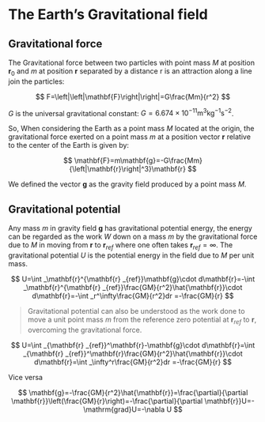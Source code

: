 # The Earth’s Gravitational field

## Gravitational force

The Gravitational force between two particles with point mass $M$ at position $\mathbf{r}_0$ and $m$ at position $\mathbf{r}$ separated by a distance r is an attraction along a line join the particles:

$$
F=\left|\left|\mathbf{F}\right|\right|=G\frac{Mm}{r^2}
$$

$G$ is the universal gravitational constant: $G=6.674\times10^{-11}\mathrm{m}^3\mathrm{kg}^{-1}\mathrm{s}^{-2}$.

So, When considering the Earth as a point mass $M$ located at the origin, the gravitational force exerted on a point mass $m$ at a position vector $\mathbf{r}$ relative to the center of the Earth is given by:

$$
\mathbf{F}=m\mathbf{g}=-G\frac{Mm}{\left|\mathbf{r}\right|^3}\mathbf{r}
$$

We defined the vector $\mathbf{g}$ as the gravity field produced by a point mass $M$.

## Gravitational potential

Any mass $m$ in gravity field $\mathbf{g}$ has gravitational potential energy, the energy can be regarded as the work $W$ down on a mass $m$ by the gravitational force due to $M$ in moving from $\mathbf{r}$ to $\mathbf{r} _{ref}$ where one often takes $\mathbf{r} _{ref}=\infty$. The gravitational potential $U$ is the potential energy in the field due to $M$ per unit mass.

$$
U=\int _\mathbf{r}^{\mathbf{r} _{ref}}\mathbf{g}\cdot d\mathbf{r}=-\int _\mathbf{r}^{\mathbf{r} _{ref}}\frac{GM}{r^2}\hat{\mathbf{r}}\cdot d\mathbf{r}=-\int _r^\infty\frac{GM}{r^2}dr
=-\frac{GM}{r}
$$

> Gravitational potential can also be understood as the work done to move a unit point mass $m$ from the reference zero potential at $\mathbf{r}_{ref}$ to $\mathbf{r}$, overcoming the gravitational force.

$$
U=\int _{\mathbf{r} _{ref}}^\mathbf{r}-\mathbf{g}\cdot d\mathbf{r}=\int _{\mathbf{r} _{ref}}^\mathbf{r}\frac{GM}{r^2}\hat{\mathbf{r}}\cdot d\mathbf{r}=\int _\infty^r\frac{GM}{r^2}dr
=-\frac{GM}{r}
$$

Vice versa

$$
\mathbf{g}=-\frac{GM}{r^2}\hat{\mathbf{r}}=\frac{\partial}{\partial \mathbf{r}}\left(\frac{GM}{r}\right)=-\frac{\partial}{\partial \mathbf{r}}U=-\mathrm{grad}U=-\nabla U
$$
